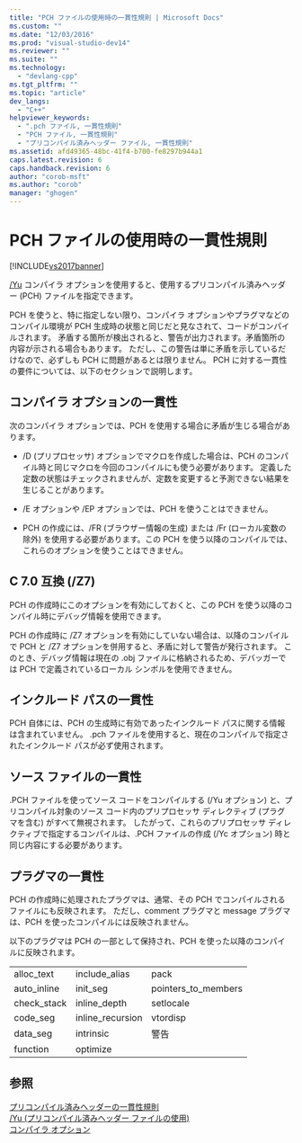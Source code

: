 ```yaml
---
title: "PCH ファイルの使用時の一貫性規則 | Microsoft Docs"
ms.custom: ""
ms.date: "12/03/2016"
ms.prod: "visual-studio-dev14"
ms.reviewer: ""
ms.suite: ""
ms.technology: 
  - "devlang-cpp"
ms.tgt_pltfrm: ""
ms.topic: "article"
dev_langs: 
  - "C++"
helpviewer_keywords: 
  - ".pch ファイル, 一貫性規則"
  - "PCH ファイル, 一貫性規則"
  - "プリコンパイル済みヘッダー ファイル, 一貫性規則"
ms.assetid: afd49365-48bc-41f4-b700-fe8297b944a1
caps.latest.revision: 6
caps.handback.revision: 6
author: "corob-msft"
ms.author: "corob"
manager: "ghogen"
---
```

# PCH ファイルの使用時の一貫性規則
[!INCLUDE[vs2017banner](../../assembler/inline/includes/vs2017banner.md)]

[\/Yu](../../build/reference/yu-use-precompiled-header-file.md) コンパイラ オプションを使用すると、使用するプリコンパイル済みヘッダー \(PCH\) ファイルを指定できます。  
  
 PCH を使うと、特に指定しない限り、コンパイラ オプションやプラグマなどのコンパイル環境が PCH 生成時の状態と同じだと見なされて、コードがコンパイルされます。  矛盾する箇所が検出されると、警告が出力されます。矛盾箇所の内容が示される場合もあります。  ただし、この警告は単に矛盾を示しているだけなので、必ずしも PCH に問題があるとは限りません。  PCH に対する一貫性の要件については、以下のセクションで説明します。  
  
## コンパイラ オプションの一貫性  
 次のコンパイラ オプションでは、PCH を使用する場合に矛盾が生じる場合があります。  
  
-   \/D \(プリプロセッサ\) オプションでマクロを作成した場合は、PCH のコンパイル時と同じマクロを今回のコンパイルにも使う必要があります。  定義した定数の状態はチェックされませんが、定数を変更すると予測できない結果を生じることがあります。  
  
-   \/E オプションや \/EP オプションでは、PCH を使うことはできません。  
  
-   PCH の作成には、\/FR \(ブラウザー情報の生成\) または \/Fr \(ローカル変数の除外\) を使用する必要があります。この PCH を使う以降のコンパイルでは、これらのオプションを使うことはできません。  
  
## C 7.0 互換 \(\/Z7\)  
 PCH の作成時にこのオプションを有効にしておくと、この PCH を使う以降のコンパイル時にデバッグ情報を使用できます。  
  
 PCH の作成時に \/Z7 オプションを有効にしていない場合は、以降のコンパイルで PCH と \/Z7 オプションを併用すると、矛盾に対して警告が発行されます。  このとき、デバッグ情報は現在の .obj ファイルに格納されるため、デバッガーでは PCH で定義されているローカル シンボルを使用できません。  
  
## インクルード パスの一貫性  
 PCH 自体には、PCH の生成時に有効であったインクルード パスに関する情報は含まれていません。  .pch ファイルを使用すると、現在のコンパイルで指定されたインクルード パスが必ず使用されます。  
  
## ソース ファイルの一貫性  
 .PCH ファイルを使ってソース コードをコンパイルする \(\/Yu オプション\) と、プリコンパイル対象のソース コード内のプリプロセッサ ディレクティブ \(プラグマを含む\) がすべて無視されます。  したがって、これらのプリプロセッサ ディレクティブで指定するコンパイルは、.PCH ファイルの作成 \(\/Yc オプション\) 時と同じ内容にする必要があります。  
  
## プラグマの一貫性  
 PCH の作成時に処理されたプラグマは、通常、その PCH でコンパイルされるファイルにも反映されます。  ただし、comment プラグマと message プラグマは、PCH を使ったコンパイルには反映されません。  
  
 以下のプラグマは PCH の一部として保持され、PCH を使った以降のコンパイルに反映されます。  
  
||||  
|-|-|-|  
|alloc\_text|include\_alias|pack|  
|auto\_inline|init\_seg|pointers\_to\_members|  
|check\_stack|inline\_depth|setlocale|  
|code\_seg|inline\_recursion|vtordisp|  
|data\_seg|intrinsic|警告|  
|function|optimize||  
  
## 参照  
 [プリコンパイル済みヘッダーの一貫性規則](../../build/reference/precompiled-header-consistency-rules.md)   
 [\/Yu \(プリコンパイル済みヘッダー ファイルの使用\)](../../build/reference/yu-use-precompiled-header-file.md)   
 [コンパイラ オプション](../../build/reference/compiler-options.md)